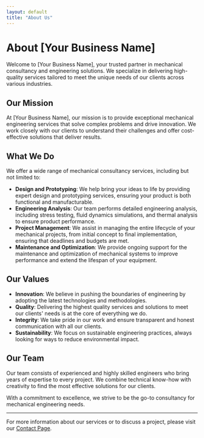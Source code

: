 ```yaml
---
layout: default
title: "About Us"
---
```


# About [Your Business Name]

Welcome to [Your Business Name], your trusted partner in mechanical consultancy and engineering solutions. We specialize in delivering high-quality services tailored to meet the unique needs of our clients across various industries.

## Our Mission

At [Your Business Name], our mission is to provide exceptional mechanical engineering services that solve complex problems and drive innovation. We work closely with our clients to understand their challenges and offer cost-effective solutions that deliver results.

## What We Do

We offer a wide range of mechanical consultancy services, including but not limited to:

- **Design and Prototyping**: We help bring your ideas to life by providing expert design and prototyping services, ensuring your product is both functional and manufacturable.
- **Engineering Analysis**: Our team performs detailed engineering analysis, including stress testing, fluid dynamics simulations, and thermal analysis to ensure product performance.
- **Project Management**: We assist in managing the entire lifecycle of your mechanical projects, from initial concept to final implementation, ensuring that deadlines and budgets are met.
- **Maintenance and Optimization**: We provide ongoing support for the maintenance and optimization of mechanical systems to improve performance and extend the lifespan of your equipment.

## Our Values

- **Innovation**: We believe in pushing the boundaries of engineering by adopting the latest technologies and methodologies.
- **Quality**: Delivering the highest quality services and solutions to meet our clients' needs is at the core of everything we do.
- **Integrity**: We take pride in our work and ensure transparent and honest communication with all our clients.
- **Sustainability**: We focus on sustainable engineering practices, always looking for ways to reduce environmental impact.

## Our Team

Our team consists of experienced and highly skilled engineers who bring years of expertise to every project. We combine technical know-how with creativity to find the most effective solutions for our clients. 

With a commitment to excellence, we strive to be the go-to consultancy for mechanical engineering needs.

---

For more information about our services or to discuss a project, please visit our [Contact Page](contact.html).
